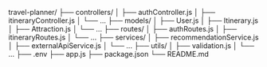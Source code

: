 travel-planner/
├── controllers/
│   ├── authController.js
│   ├── itineraryController.js
│   └── ...
├── models/
│   ├── User.js
│   ├── Itinerary.js
│   ├── Attraction.js
│   └── ...
├── routes/
│   ├── authRoutes.js
│   ├── itineraryRoutes.js
│   └── ...
├── services/
│   ├── recommendationService.js
│   ├── externalApiService.js
│   └── ...
├── utils/
│   ├── validation.js
│   └── ...
├── .env
├── app.js
├── package.json
└── README.md
